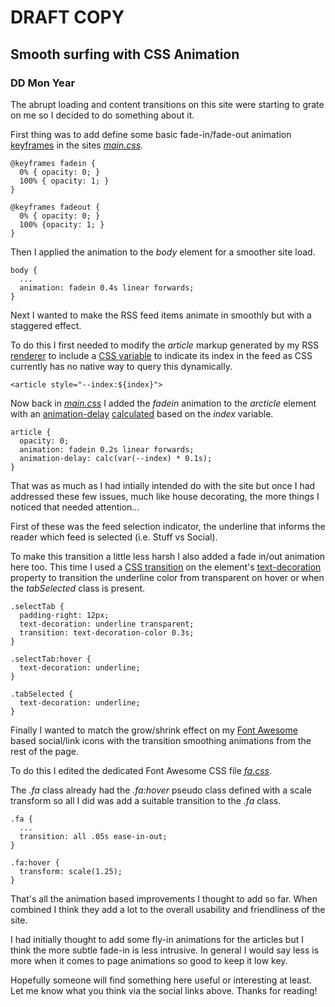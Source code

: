 # DRAFT COPY

## Smooth surfing with CSS Animation

### DD Mon Year

The abrupt loading and content transitions on this site were starting to grate on me so I decided to do something about it.

First thing was to add define some basic fade-in/fade-out animation [keyframes](https://developer.mozilla.org/en-US/docs/Web/CSS/@keyframes) in the sites [_main.css_](https://github.com/joegaffey/joegaffey.github.io/blob/2359c817a9c4dd5663de50acbaa8558b62471ce0/main.css).

    @keyframes fadein {
      0% { opacity: 0; }
      100% { opacity: 1; }
    }

    @keyframes fadeout {
      0% { opacity: 0; }
      100% {opacity: 1; }
    }
    
Then I applied the animation to the _body_ element for a smoother site load.

    body {
      ...
      animation: fadein 0.4s linear forwards;
    }
    
Next I wanted to make the RSS feed items animate in smoothly but with a staggered effect.

To do this I first needed to modify the _article_ markup generated by my RSS [renderer](https://gist.github.com/joegaffey/46a44c45399afb5f89efef9d1bd5f247) to include a [CSS variable](https://developer.mozilla.org/en-US/docs/Web/CSS/Using_CSS_custom_properties) to indicate its index in the feed as CSS currently has no native way to query this dynamically.

    <article style="--index:${index}">
    
Now back in [_main.css_](https://github.com/joegaffey/joegaffey.github.io/blob/2359c817a9c4dd5663de50acbaa8558b62471ce0/main.css) I added the _fadein_ animation to the _arcticle_ element with an [animation-delay](https://developer.mozilla.org/en-US/docs/Web/CSS/animation-delay) [calculated](https://developer.mozilla.org/en-US/docs/Web/CSS/calc) based on the _index_ variable.

    article {
      opacity: 0;
      animation: fadein 0.2s linear forwards;
      animation-delay: calc(var(--index) * 0.1s);
    }
    
That was as much as I had intially intended do with the site but once I had addressed these few issues, much like house decorating, the more things I noticed that needed attention...

First of these was the feed selection indicator, the underline that informs the reader which feed is selected (i.e. Stuff vs Social).

To make this transition a little less harsh I also added a fade in/out animation here too. 
This time I used a [CSS transition](https://developer.mozilla.org/en-US/docs/Web/CSS/transition) on the element's [text-decoration](https://developer.mozilla.org/en-US/docs/Web/CSS/text-decoration) property to transition the underline color from transparent on hover or when the _tabSelected_ class is present.

    .selectTab {
      padding-right: 12px;
      text-decoration: underline transparent;
      transition: text-decoration-color 0.3s;
    }

    .selectTab:hover {
      text-decoration: underline;
    }

    .tabSelected {
      text-decoration: underline;
    }

Finally I wanted to match the grow/shrink effect on my [Font Awesome](https://fontawesome.com/) based social/link icons with the transition smoothing animations from the rest of the page.

To do this I edited the dedicated Font Awesome CSS file [_fa.css_](https://github.com/joegaffey/joegaffey.github.io/blob/2359c817a9c4dd5663de50acbaa8558b62471ce0/fa.css).

The _.fa_ class already had the _.fa:hover_ pseudo class defined with a scale transform so all I did was add a suitable transition to the _.fa_ class.

    .fa {
      ...
      transition: all .05s ease-in-out; 
    }

    .fa:hover {
      transform: scale(1.25);
    }

That's all the animation based improvements I thought to add so far. 
When combined I think they add a lot to the overall usability and friendliness of the site.

I had initially thought to add some fly-in animations for the articles but I think the more subtle fade-in is less intrusive.
In general I would say less is more when it comes to page animations so good to keep it low key.

Hopefully someone will find something here useful or interesting at least. 
Let me know what you think via the social links above. Thanks for reading!
